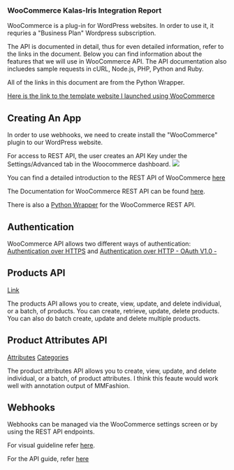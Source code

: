 ### WooCommerce Kalas-Iris Integration Report 

WooCommerce is a plug-in for WordPress websites. In order to use it, it requries a "Business Plan" Wordpress subscription.

The API is documented in detail, thus for even detailed information, refer to the links in the document. Below you can find information about the features that we will use in WooCommerce API. The API documentation also incluedes sample requests in cURL, Node.js,  PHP, Python and Ruby. 

All of the links in this document are from the Python Wrapper. 

[Here is the link to the template website I launched using WooCommerce](https://wooatasoy.wpcomstaging.com/)

## Creating An App
In order to use webhooks, we need to create install the "WooCommerce" plugin to our WordPress website. 

For access to REST API, the user creates an API Key under the Settings/Advanced tab in the Woocommerce dashboard. 
![](https://media.giphy.com/media/NlUEHiu9QamCdOEGJj/giphy.gif)

You can find a detailed introduction to the REST API of WooCommerce [here](https://docs.woocommerce.com/document/woocommerce-rest-api/)

The Documentation for WooCommerce REST API can be found [here](https://woocommerce.github.io/woocommerce-rest-api-docs/#introduction).

There is also a [Python Wrapper](https://pypi.org/project/WooCommerce/) for the WooCommerce REST API.

## Authentication 
WooCommerce API allows two different ways of authentication: [Authentication over HTTPS](https://woocommerce.github.io/woocommerce-rest-api-docs/?python#authentication-over-https) 
and [Authentication over HTTP - OAuth V1.0 -](https://woocommerce.github.io/woocommerce-rest-api-docs/?python#authentication-over-http)

## Products API 
[Link](https://woocommerce.github.io/woocommerce-rest-api-docs/?python#products)

The products API allows you to create, view, update, and delete individual, or a batch, of products.
You can create, retrieve, update, delete products. You can also do batch create, update and delete multiple products. 

## Product Attributes API
[Attributes](https://woocommerce.github.io/woocommerce-rest-api-docs/?python#product-attributes)
[Categories](https://woocommerce.github.io/woocommerce-rest-api-docs/?python#product-category-properties)

The product attributes API allows you to create, view, update, and delete individual, or a batch, of product attributes. 
I think this feaute would work well with annotation output of MMFashion. 

## Webhooks
Webhooks can be managed via the WooCommerce settings screen or by using the REST API endpoints. 

For visual guideline refer [here](https://docs.woocommerce.com/document/webhooks/).

For the API guide, refer [here](https://woocommerce.github.io/woocommerce-rest-api-docs/?python#webhooks)

 
